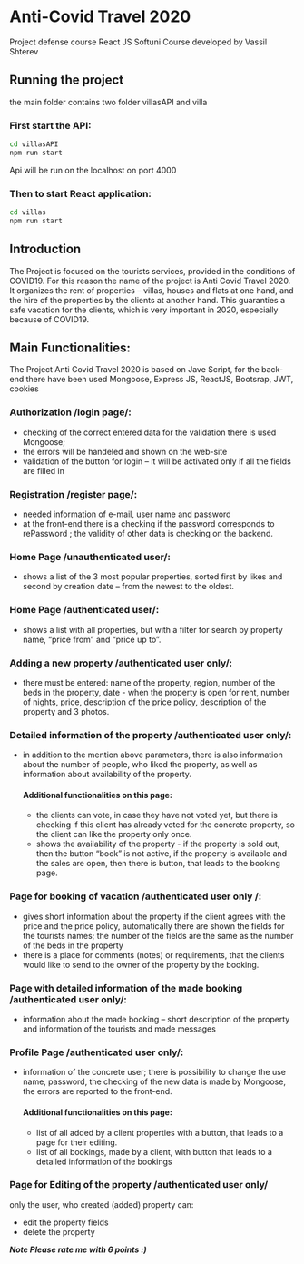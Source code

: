 # Anti-Covid Travel 2020 
Project defense course React JS Softuni Course 
developed by Vassil Shterev

## Running the project
the main folder contains two folder villasAPI and villa

### First start the API:
```bash
cd villasAPI
npm run start
```
Api will be run on the localhost on port 4000

### Then to start React application: 
```bash
cd villas
npm run start
```
## Introduction
The Project is focused on the  tourists services, provided in the conditions of COVID19. 
For  this reason the name of the project is  Аnti Covid Travel 2020.
It organizes the rent of properties – villas, houses and flats at one hand, and the hire of the properties by the clients at another hand. 
This guaranties a safe vacation for the clients, which  is very important in 2020, especially because of COVID19. 

## Main Functionalities:
The Project Аnti Covid Travel 2020 is based on  Jave Script, for the  back-end there have been used  Mongoose, Express JS, ReactJS, Bootsrap, JWT, cookies
###  Authorization /login page/:
- checking of the correct entered data for the validation there is used  Mongoose; 
- the errors will be handeled and shown on the web-site
- validation of the button for login – it will be activated only if all the fields are filled in 
### Registration /register page/:
- needed information of e-mail, user name and password
- at the front-end there is a checking if the password corresponds to  rePassword ; the  validity of other data is checking on the backend. 
### Home Page /unauthenticated user/:
- shows a list of the 3 most popular properties,  sorted first by likes and second by creation date – from the newest to the oldest.   
### Home Page /authenticated user/:
- shows a list with all properties, but with a filter for search by property name, “price from” and “price up to”. 
### Adding a new property /authenticated user  only/:
- there must be entered:  name of the property, region, number of the beds in the property, date - when the property is open for rent, number of nights, price, description of the price policy, description of the property and 3 photos.  
### Detailed information of the property /authenticated user only/:
- in addition to the mention above parameters, there is also information about the number of people, who liked the property, as well as  information about availability of the property.  
    #### Additional functionalities on this page:
    - the clients can vote, in case they  have not voted yet, but there is checking if this client has already voted for the concrete property, so the client can like the property only once.  
    - shows the availability of the property - if the property is sold out, then the button “book” is not active, if the property is available and the sales are open, then there is button, that leads to the booking page.      
### Page for booking of vacation  /authenticated user only /:
- gives short information about the property if the client agrees with the price and the price policy, automatically there are shown the fields for the tourists names; the number of the fields are the same as the number of the beds in the property
- there is a place for comments (notes) or requirements, that the clients would like to send to the owner of the property by the booking. 
### Page with detailed information of the made booking  /authenticated user  only/:
- information about the made booking – short description of the property and information of the tourists and made messages 
### Profile Page  /authenticated user  only/:
- information of the concrete user; there is possibility to change the use name, password, the checking of the new data is made by  Mongoose, the errors are reported to the front-end. 
    #### Additional functionalities on this page:
	- list of all added by a client properties with a button, that leads to a page for their editing. 
	- list of all bookings, made by a client,  with button  that  leads to a detailed information of the bookings
### Page for Editing of the property /authenticated user only/
only  the user, who created (added) property can:
- edit the property fields
- delete the property

***Note Please rate me with 6 points :)***